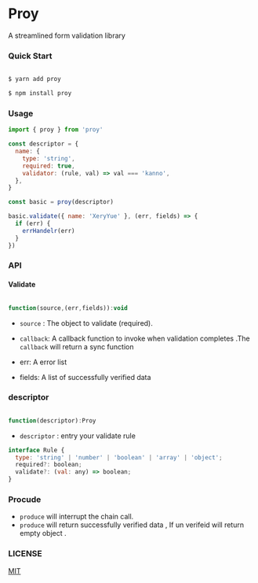 # Proy

A streamlined form validation library

### Quick Start

```bash

$ yarn add proy

$ npm install proy

```

### Usage

```js
import { proy } from 'proy'

const descriptor = {
  name: {
    type: 'string',
    required: true,
    validator: (rule, val) => val === 'kanno',
  },
}

const basic = proy(descriptor)

basic.validate({ name: 'XeryYue' }, (err, fields) => {
  if (err) {
    errHandelr(err)
  }
})
```

### API

#### Validate

```js

function(source,(err,fields)):void

```

- `source` : The object to validate (required).

- `callback`: A callback function to invoke when validation completes .The `callback` will return a sync function

- err: A error list
- fields: A list of successfully verified data

### descriptor

```js

function(descriptor):Proy

```

- `descriptor` : entry your validate rule

```js
interface Rule {
  type: 'string' | 'number' | 'boolean' | 'array' | 'object';
  required?: boolean;
  validate?: (val: any) => boolean;
}
```

### Procude

- `produce` will interrupt the chain call.
- `produce` will return successfully verified data , If un verifeid will return empty object .

### LICENSE

[MIT](./LICENSE)
